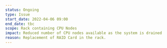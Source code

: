```yaml
---
status: Ongoing
type: Issue
start_date: 2022-04-06 09:00
end_date: tbc
scope: Rack containing CPU Nodes
impact: Reduced number of CPU nodes available as the system is drained for the maintenance. Waiting for card to arrive on site and will then confirm the date of the maintenance work (card currently held up by customs). 
reason: Replacement of RAID Card in the rack.
---
```


